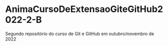 # AnimaCursoDeExtensaoGiteGitHub2022-2-B
Segundo repositório do curso de Git e GitHub em outubro/novembro de 2022
